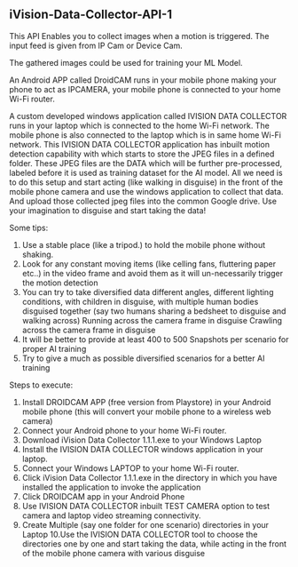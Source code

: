 ## iVision-Data-Collector-API-1

This API Enables you to collect images when a motion is triggered.
The input feed is given from IP Cam or Device Cam.

The gathered images could be used for training your ML Model.

An Android APP called DroidCAM runs in your mobile phone
making your phone to act as IPCAMERA, your mobile phone is connected to your
home Wi-Fi router.

A custom developed windows application called IVISION DATA COLLECTOR runs
in your laptop which is connected to the home Wi-Fi network. The mobile phone
is also connected to the laptop which is in same home Wi-Fi network. This
IVISION DATA COLLECTOR application has inbuilt motion detection capability with
which starts to store the JPEG files in a defined folder. These JPEG files are the
DATA which will be further pre-processed, labeled before it is used as training
dataset for the AI model.
All we need is to do this setup and start acting (like walking in disguise) in the
front of the mobile phone camera and use the windows application to collect that
data. And upload those collected jpeg files into the common Google drive.
Use your imagination to disguise and start taking the data!

Some tips:
1. Use a stable place (like a tripod.) to hold the mobile phone without shaking.
2. Look for any constant moving items (like celling fans, fluttering paper etc..)
in the video frame and avoid them as it will un-necessarily trigger the
motion detection
3. You can try to take diversified data different angles, different lighting conditions,
with children in disguise, with multiple human bodies disguised together (say two humans sharing a bedsheet to disguise and walking across)
Running across the camera frame in disguise
Crawling across the camera frame in disguise
4. It will be better to provide at least 400 to 500 Snapshots per scenario for
proper AI training
5. Try to give a much as possible diversified scenarios for a better AI training


Steps to execute:
1. Install DROIDCAM APP (free version from Playstore) in your Android mobile
phone (this will convert your mobile phone to a wireless web camera)
2. Connect your Android phone to your home Wi-Fi router.
3. Download iVision Data Collector 1.1.1.exe to your Windows Laptop 
4. Install the IVISION DATA COLLECTOR windows application in your laptop.
5. Connect your Windows LAPTOP to your home Wi-Fi router.
6. Click iVision Data Collector 1.1.1.exe in the directory in which you have
installed the application to invoke the application
7. Click DROIDCAM app in your Android Phone
8. Use IVISION DATA COLLECTOR inbuilt TEST CAMERA option to test camera
and laptop video streaming connectivity.
9. Create Multiple (say one folder for one scenario) directories in your Laptop
10.Use the IVISION DATA COLLECTOR tool to choose the directories one by
one and start taking the data, while acting in the front of the mobile phone
camera with various disguise

